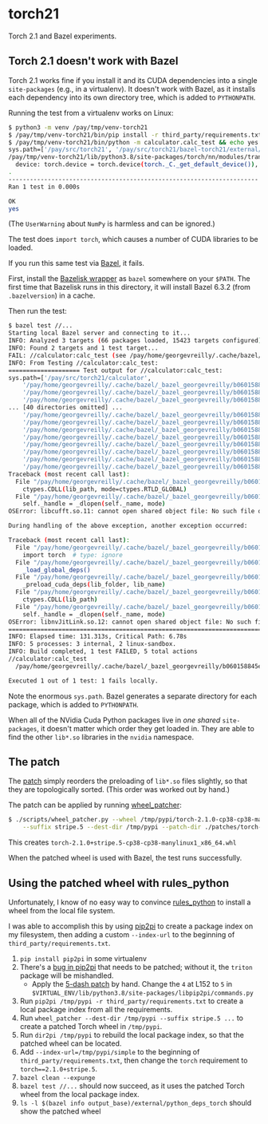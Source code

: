 # torch21

Torch 2.1 and Bazel experiments.

## Torch 2.1 doesn't work with Bazel

Torch 2.1 works fine if you install it and its CUDA dependencies
into a single `site-packages` (e.g., in a virtualenv).
It doesn't work with Bazel,
as it installs each dependency into its own directory tree,
which is added to `PYTHONPATH`.

Running the test from a virtualenv works on Linux:

```sh
$ python3 -m venv /pay/tmp/venv-torch21
$ /pay/tmp/venv-torch21/bin/pip install -r third_party/requirements.txt
$ /pay/tmp/venv-torch21/bin/python -m calculator.calc_test && echo yes || echo no
sys.path=['/pay/src/torch21', '/pay/src/torch21/bazel-torch21/external/python_3_8_x86_64-unknown-linux-gnu/lib/python38.zip', '/pay/src/torch21/bazel-torch21/external/python_3_8_x86_64-unknown-linux-gnu/lib/python3.8', '/pay/src/torch21/bazel-torch21/external/python_3_8_x86_64-unknown-linux-gnu/lib/python3.8/lib-dynload', '/pay/tmp/venv-torch21/lib/python3.8/site-packages']
/pay/tmp/venv-torch21/lib/python3.8/site-packages/torch/nn/modules/transformer.py:20: UserWarning: Failed to initialize NumPy: numpy.core.multiarray failed to import (Triggered internally at ../torch/csrc/utils/tensor_numpy.cpp:84.)
  device: torch.device = torch.device(torch._C._get_default_device()),  # torch.device('cpu'),
.
----------------------------------------------------------------------
Ran 1 test in 0.000s

OK
yes
```

(The `UserWarning` about `NumPy` is harmless and can be ignored.)

The test does `import torch`,
which causes a number of CUDA libraries to be loaded.

If you run this same test via [Bazel](https://bazel.build/), it fails.

First, install the [Bazelisk wrapper](https://github.com/bazelbuild/bazelisk/releases)
as `bazel` somewhere on your `$PATH`.
The first time that Bazelisk runs in this directory,
it will install Bazel 6.3.2 (from `.bazelversion`)
in a cache.

Then run the test:

```sh
$ bazel test //...
Starting local Bazel server and connecting to it...
INFO: Analyzed 3 targets (66 packages loaded, 15423 targets configured).
INFO: Found 2 targets and 1 test target...
FAIL: //calculator:calc_test (see /pay/home/georgevreilly/.cache/bazel/_bazel_georgevreilly/b060158845e808ff2a9c2fcf0dcfee37/execroot/__main__/bazel-out/k8-fastbuild/testlogs/calculator/calc_test/test.log)
INFO: From Testing //calculator:calc_test:
==================== Test output for //calculator:calc_test:
sys.path=['/pay/src/torch21/calculator',
    '/pay/home/georgevreilly/.cache/bazel/_bazel_georgevreilly/b060158845e808ff2a9c2fcf0dcfee37/sandbox/linux-sandbox/1/execroot/__main__/bazel-out/k8-fastbuild/bin/calculator/calc_test.runfiles',
    '/pay/home/georgevreilly/.cache/bazel/_bazel_georgevreilly/b060158845e808ff2a9c2fcf0dcfee37/sandbox/linux-sandbox/1/execroot/__main__/bazel-out/k8-fastbuild/bin/calculator/calc_test.runfiles/python_deps_filelock/site-packages',
    '/pay/home/georgevreilly/.cache/bazel/_bazel_georgevreilly/b060158845e808ff2a9c2fcf0dcfee37/sandbox/linux-sandbox/1/execroot/__main__/bazel-out/k8-fastbuild/bin/calculator/calc_test.runfiles/python_deps_fsspec/site-packages',
... [40 directories omitted] ...
    '/pay/home/georgevreilly/.cache/bazel/_bazel_georgevreilly/b060158845e808ff2a9c2fcf0dcfee37/sandbox/linux-sandbox/1/execroot/__main__/bazel-out/k8-fastbuild/bin/calculator/calc_test.runfiles/python_deps_sympy',
    '/pay/home/georgevreilly/.cache/bazel/_bazel_georgevreilly/b060158845e808ff2a9c2fcf0dcfee37/sandbox/linux-sandbox/1/execroot/__main__/bazel-out/k8-fastbuild/bin/calculator/calc_test.runfiles/python_deps_torch',
    '/pay/home/georgevreilly/.cache/bazel/_bazel_georgevreilly/b060158845e808ff2a9c2fcf0dcfee37/sandbox/linux-sandbox/1/execroot/__main__/bazel-out/k8-fastbuild/bin/calculator/calc_test.runfiles/python_deps_triton',
    '/pay/home/georgevreilly/.cache/bazel/_bazel_georgevreilly/b060158845e808ff2a9c2fcf0dcfee37/sandbox/linux-sandbox/1/execroot/__main__/bazel-out/k8-fastbuild/bin/calculator/calc_test.runfiles/python_deps_typing_extensions',
    '/pay/home/georgevreilly/.cache/bazel/_bazel_georgevreilly/b060158845e808ff2a9c2fcf0dcfee37/execroot/__main__/external/python_3_8_x86_64-unknown-linux-gnu/lib/python38.zip',
    '/pay/home/georgevreilly/.cache/bazel/_bazel_georgevreilly/b060158845e808ff2a9c2fcf0dcfee37/execroot/__main__/external/python_3_8_x86_64-unknown-linux-gnu/lib/python3.8',
    '/pay/home/georgevreilly/.cache/bazel/_bazel_georgevreilly/b060158845e808ff2a9c2fcf0dcfee37/execroot/__main__/external/python_3_8_x86_64-unknown-linux-gnu/lib/python3.8/lib-dynload',
    '/pay/home/georgevreilly/.cache/bazel/_bazel_georgevreilly/b060158845e808ff2a9c2fcf0dcfee37/execroot/__main__/external/python_3_8_x86_64-unknown-linux-gnu/lib/python3.8/site-packages']
Traceback (most recent call last):
  File "/pay/home/georgevreilly/.cache/bazel/_bazel_georgevreilly/b060158845e808ff2a9c2fcf0dcfee37/sandbox/linux-sandbox/1/execroot/__main__/bazel-out/k8-fastbuild/bin/calculator/calc_test.runfiles/python_deps_torch/site-packages/torch/__init__.py", line 174, in _load_global_deps
    ctypes.CDLL(lib_path, mode=ctypes.RTLD_GLOBAL)
  File "/pay/home/georgevreilly/.cache/bazel/_bazel_georgevreilly/b060158845e808ff2a9c2fcf0dcfee37/execroot/__main__/external/python_3_8_x86_64-unknown-linux-gnu/lib/python3.8/ctypes/__init__.py", line 373, in __init__
    self._handle = _dlopen(self._name, mode)
OSError: libcufft.so.11: cannot open shared object file: No such file or directory

During handling of the above exception, another exception occurred:

Traceback (most recent call last):
  File "/pay/home/georgevreilly/.cache/bazel/_bazel_georgevreilly/b060158845e808ff2a9c2fcf0dcfee37/sandbox/linux-sandbox/1/execroot/__main__/bazel-out/k8-fastbuild/bin/calculator/calc_test.runfiles/__main__/calculator/calc_test.py", line 10, in <module>
    import torch  # type: ignore
  File "/pay/home/georgevreilly/.cache/bazel/_bazel_georgevreilly/b060158845e808ff2a9c2fcf0dcfee37/sandbox/linux-sandbox/1/execroot/__main__/bazel-out/k8-fastbuild/bin/calculator/calc_test.runfiles/python_deps_torch/site-packages/torch/__init__.py", line 234, in <module>
    _load_global_deps()
  File "/pay/home/georgevreilly/.cache/bazel/_bazel_georgevreilly/b060158845e808ff2a9c2fcf0dcfee37/sandbox/linux-sandbox/1/execroot/__main__/bazel-out/k8-fastbuild/bin/calculator/calc_test.runfiles/python_deps_torch/site-packages/torch/__init__.py", line 195, in _load_global_deps
    _preload_cuda_deps(lib_folder, lib_name)
  File "/pay/home/georgevreilly/.cache/bazel/_bazel_georgevreilly/b060158845e808ff2a9c2fcf0dcfee37/sandbox/linux-sandbox/1/execroot/__main__/bazel-out/k8-fastbuild/bin/calculator/calc_test.runfiles/python_deps_torch/site-packages/torch/__init__.py", line 161, in _preload_cuda_deps
    ctypes.CDLL(lib_path)
  File "/pay/home/georgevreilly/.cache/bazel/_bazel_georgevreilly/b060158845e808ff2a9c2fcf0dcfee37/execroot/__main__/external/python_3_8_x86_64-unknown-linux-gnu/lib/python3.8/ctypes/__init__.py", line 373, in __init__
    self._handle = _dlopen(self._name, mode)
OSError: libnvJitLink.so.12: cannot open shared object file: No such file or directory
================================================================================
INFO: Elapsed time: 131.313s, Critical Path: 6.78s
INFO: 5 processes: 3 internal, 2 linux-sandbox.
INFO: Build completed, 1 test FAILED, 5 total actions
//calculator:calc_test                                                   FAILED in 0.9s
  /pay/home/georgevreilly/.cache/bazel/_bazel_georgevreilly/b060158845e808ff2a9c2fcf0dcfee37/execroot/__main__/bazel-out/k8-fastbuild/testlogs/calculator/calc_test/test.log

Executed 1 out of 1 test: 1 fails locally.
```

Note the enormous `sys.path`.
Bazel generates a separate directory for each package,
which is added to `PYTHONPATH`.

When all of the NVidia Cuda Python packages live in *one shared* `site-packages`,
it doesn't matter which order they get loaded in.
They are able to find the other `lib*.so`
libraries in the `nvidia` namespace.

## The patch

The [patch](patches/torch-2.1.0/001-cuda-libs-preload.patch) simply
reorders the preloading of `lib*.so` files slightly,
so that they are topologically sorted.
(This order was worked out by hand.)

The patch can be applied by running [wheel_patcher](scripts/wheel_patcher.py):

```sh
$ ./scripts/wheel_patcher.py --wheel /tmp/pypi/torch-2.1.0-cp38-cp38-manylinux1_x86_64.whl \
    --suffix stripe.5 --dest-dir /tmp/pypi --patch-dir ./patches/torch-2.1.0
```

This creates `torch-2.1.0+stripe.5-cp38-cp38-manylinux1_x86_64.whl`

When the patched wheel is used with Bazel, the test runs successfully.

## Using the patched wheel with rules_python

Unfortunately, I know of no easy way to convince
[rules_python](https://rules-python.readthedocs.io/)
to install a wheel from the local file system.

I was able to accomplish this by using [pip2pi](https://pypi.org/project/pip2pi/)
to create a package index on my filesystem,
then adding a custom `--index-url`
to the beginning of `third_party/requirements.txt`.

1. `pip install pip2pi` in some virtualenv
2. There's a [bug in pip2pi](https://github.com/wolever/pip2pi/issues/88#issuecomment-1886993187)
   that needs to be patched;
   without it, the `triton` package will be mishandled.
    * Apply the [5-dash patch](https://github.com/wolever/pip2pi/pull/89) by hand.
      Change the `4` at L152 to `5` in
      `$VIRTUAL_ENV/lib/python3.8/site-packages/libpip2pi/commands.py`
3. Run `pip2pi /tmp/pypi -r third_party/requirements.txt`
   to create a local package index from all the requirements.
4. Run `wheel_patcher --dest-dir /tmp/pypi --suffix stripe.5 ...`
   to create a patched Torch wheel in `/tmp/pypi`.
5. Run `dir2pi /tmp/pypi` to rebuild the local package index,
   so that the patched wheel can be located.
6. Add `--index-url=/tmp/pypi/simple`
   to the beginning of `third_party/requirements.txt`,
   then change the `torch` requirement to `torch==2.1.0+stripe.5`.
7. `bazel clean --expunge`
8. `bazel test //...` should now succeed,
   as it uses the patched Torch wheel from the local package index.
9. `ls -l $(bazel info output_base)/external/python_deps_torch`
   should show the patched wheel
